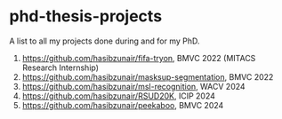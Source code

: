 # phd-thesis-projects
A list to all my projects done during and for my PhD.

1. https://github.com/hasibzunair/fifa-tryon, BMVC 2022 (MITACS Research Internship)
2. https://github.com/hasibzunair/masksup-segmentation, BMVC 2022
3. https://github.com/hasibzunair/msl-recognition, WACV 2024
4. https://github.com/hasibzunair/RSUD20K, ICIP 2024
5. https://github.com/hasibzunair/peekaboo, BMVC 2024
